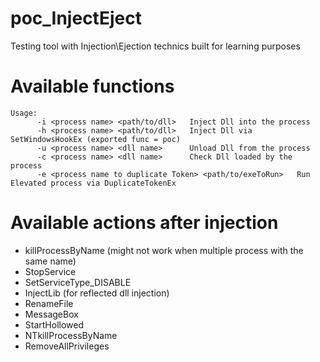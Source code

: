 # poc_InjectEject
Testing tool with Injection\Ejection technics built for learning purposes

# Available functions
```
Usage:
      -i <process name> <path/to/dll>   Inject Dll into the process
      -h <process name> <path/to/dll>   Inject Dll via SetWindowsHookEx (exported func = poc)
      -u <process name> <dll name>      Unload Dll from the process
      -c <process name> <dll name>      Check Dll loaded by the process
      -e <process name to duplicate Token> <path/to/exeToRun>   Run Elevated process via DuplicateTokenEx
```

# Available actions after injection
  * killProcessByName (might not work when multiple process with the same name)
  * StopService
  * SetServiceType_DISABLE
  * InjectLib (for reflected dll injection)
  * RenameFile
  * MessageBox
  * StartHollowed
  * NTkillProcessByName
  * RemoveAllPrivileges
  
